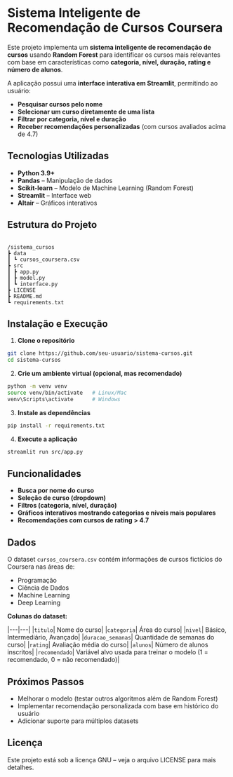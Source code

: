 # Sistema Inteligente de Recomendação de Cursos Coursera

Este projeto implementa um **sistema inteligente de recomendação de cursos** usando **Random Forest** para identificar os cursos mais relevantes com base em características como **categoria, nível, duração, rating e número de alunos**.  

A aplicação possui uma **interface interativa em Streamlit**, permitindo ao usuário:
- **Pesquisar cursos pelo nome**
- **Selecionar um curso diretamente de uma lista**
- **Filtrar por categoria, nível e duração**
- **Receber recomendações personalizadas** (com cursos avaliados acima de 4.7)


## Tecnologias Utilizadas
- **Python 3.9+**
- **Pandas** – Manipulação de dados
- **Scikit-learn** – Modelo de Machine Learning (Random Forest)
- **Streamlit** – Interface web
- **Altair** – Gráficos interativos


## Estrutura do Projeto

```

/sistema_cursos
┣ data
┃ ┗ cursos_coursera.csv
┣ src
┃ ┣ app.py
┃ ┣ model.py
┃ ┗ interface.py
┣ LICENSE
┣ README.md
┗ requirements.txt

````


## Instalação e Execução

1. **Clone o repositório**

```bash
git clone https://github.com/seu-usuario/sistema-cursos.git
cd sistema-cursos
````

2. **Crie um ambiente virtual (opcional, mas recomendado)**

```bash
python -m venv venv
source venv/bin/activate   # Linux/Mac
venv\Scripts\activate      # Windows
```

3. **Instale as dependências**

```bash
pip install -r requirements.txt
```

4. **Execute a aplicação**

```bash
streamlit run src/app.py
```

## Funcionalidades

- **Busca por nome do curso**
- **Seleção de curso (dropdown)**
- **Filtros (categoria, nível, duração)**
- **Gráficos interativos mostrando categorias e níveis mais populares**
- **Recomendações com cursos de rating > 4.7**


## Dados

O dataset `cursos_coursera.csv` contém informações de cursos fictícios do Coursera nas áreas de:

- Programação
- Ciência de Dados
- Machine Learning
- Deep Learning

**Colunas do dataset:**

|---|---|
|`titulo`| Nome do curso|
|`categoria`| Área do curso|
|`nivel`| Básico, Intermediário, Avançado|
|`duracao_semanas`| Quantidade de semanas do curso|
|`rating`| Avaliação média do curso|
|`alunos`| Número de alunos inscritos|
|`recomendado`| Variável alvo usada para treinar o modelo (1 = recomendado, 0 = não recomendado)|


## Próximos Passos

- Melhorar o modelo (testar outros algoritmos além de Random Forest)
- Implementar recomendação personalizada com base em histórico do usuário
- Adicionar suporte para múltiplos datasets


## Licença

Este projeto está sob a licença GNU – veja o arquivo LICENSE para mais detalhes.


